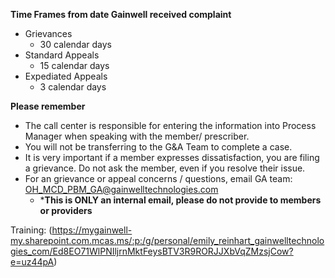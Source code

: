 **Time Frames from date Gainwell received complaint**
- Grievances 
  - 30 calendar days 
- Standard Appeals 
  - 15 calendar days 
- Expediated Appeals 
  - 3 calendar days  

**Please remember**  
- The call center is responsible for entering the information into Process Manager when speaking with the member/ prescriber.    
- You will not be transferring to the G&A Team to complete a case.   
- It is very important if a member expresses dissatisfaction, you are filing a grievance.  Do not ask the member, even if you resolve their issue. 
- For an grievance or appeal concerns / questions, email GA team: OH_MCD_PBM_GA@gainwelltechnologies.com   
  - ***This is ONLY an internal email, please do not provide to members or providers**  

Training: 
(https://mygainwell-my.sharepoint.com.mcas.ms/:p:/g/personal/emily_reinhart_gainwelltechnologies_com/Ed8EO71WlPNIljrnMktFeysBTV3R9RORJJXbVqZMzsjCow?e=uz44pA) 

